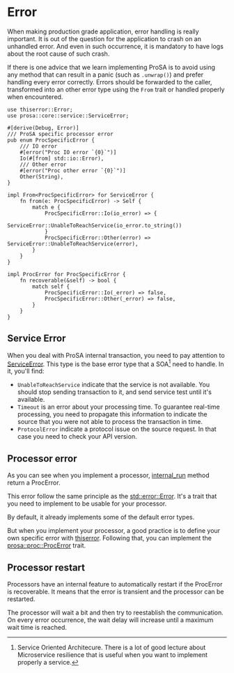 # Error

When making production grade application, error handling is really important.
It is out of the question for the application to crash on an unhandled error.
And even in such occurrence, it is mandatory to have logs about the root cause of such crash.

If there is one advice that we learn implementing ProSA is to avoid using any method that can result in a panic (such as `.unwrap()`) and prefer handling every error correctly.
Errors should be forwarded to the caller, transformed into an other error type using the `From` trait or handled properly when encountered.

```rust,noplayground
use thiserror::Error;
use prosa::core::service::ServiceError;

#[derive(Debug, Error)]
/// ProSA specific processor error
pub enum ProcSpecificError {
    /// IO error
    #[error("Proc IO error `{0}`")]
    Io(#[from] std::io::Error),
    /// Other error
    #[error("Proc other error `{0}`")]
    Other(String),
}

impl From<ProcSpecificError> for ServiceError {
    fn from(e: ProcSpecificError) -> Self {
        match e {
            ProcSpecificError::Io(io_error) => {
                ServiceError::UnableToReachService(io_error.to_string())
            }
            ProcSpecificError::Other(error) => ServiceError::UnableToReachService(error),
        }
    }
}

impl ProcError for ProcSpecificError {
    fn recoverable(&self) -> bool {
        match self {
            ProcSpecificError::Io(_error) => false,
            ProcSpecificError::Other(_error) => false,
        }
    }
}
```

## Service Error

When you deal with ProSA internal transaction, you need to pay attention to [ServiceError](https://docs.rs/prosa/latest/prosa/core/service/enum.ServiceError.html).
This type is the base error type that a SOA[^soa] need to handle.
In it, you'll find:
- `UnableToReachService` indicate that the service is not available. You should stop sending transaction to it, and send service test until it's available.
- `Timeout` is an error about your processing time. To guarantee real-time processing, you need to propagate this information to indicate the source that you were not able to process the transaction in time.
- `ProtocolError` indicate a protocol issue on the source request. In that case you need to check your API version.

## Processor error

As you can see when you implement a processor, [internal_run](https://docs.rs/prosa/latest/prosa/core/proc/trait.Proc.html#tymethod.internal_run) method return a ProcError.

This error follow the same principle as the [std::error::Error](https://doc.rust-lang.org/std/error/trait.Error.html).
It's a trait that you need to implement to be usable for your processor.

By default, it already implements some of the default error types.

But when you implement your processor, a good practice is to define your own specific error with [thiserror](https://docs.rs/thiserror/latest/thiserror/).
Following that, you can implement the [prosa::proc::ProcError](https://docs.rs/prosa/latest/prosa/core/proc/trait.ProcError.html) trait.

## Processor restart

Processors have an internal feature to automatically restart if the ProcError is recoverable.
It means that the error is transient and the processor can be restarted.

The processor will wait a bit and then try to reestablish the communication. On every error occurrence, the wait delay will increase until a maximum wait time is reached.

[^soa]: Service Oriented Architecure. There is a lot of good lecture about Microservice resilience that is useful when you want to implement properly a service.

